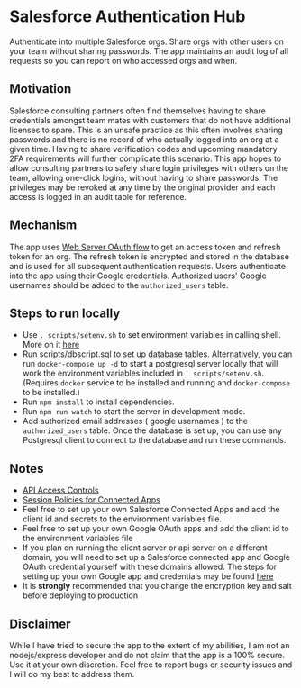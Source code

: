 # Salesforce Authentication Hub

Authenticate into multiple Salesforce orgs. Share orgs with other users on your team without sharing passwords. The app maintains an audit log of all requests so you can report on who accessed orgs and when.

## Motivation

Salesforce consulting partners often find themselves having to share credentials amongst team mates with customers that do not have additional licenses to spare. This is an unsafe practice as this often involves sharing passwords and there is no record of who actually logged into an org at a given time. Having to share verification codes and upcoming mandatory 2FA requirements will further complicate this scenario. This app hopes to allow consulting partners to safely share login privileges with others on the team, allowing one-click logins, without having to share passwords. The privileges may be revoked at any time by the original provider and each access is logged in an audit table for reference.

## Mechanism

The app uses [Web Server OAuth flow](https://developer.salesforce.com/docs/atlas.en-us.chatterapi.meta/chatterapi/intro_oauth_web_server_flow.htm) to get an access token and refresh token for an org. The refresh token is encrypted and stored in the database and is used for all subsequent authentication requests. Users authenticate into the app using their Google credentials. Authorized users' Google usernames should be added to the `authorized_users` table.

## Steps to run locally

-   Use `. scripts/setenv.sh` to set environment variables in calling shell. More on it [here](https://stackoverflow.com/questions/496702/can-a-shell-script-set-environment-variables-of-the-calling-shell)
-   Run scripts/dbscript.sql to set up database tables. Alternatively, you can run `docker-compose up -d` to start a postgresql server locally that will work the environment variables included in `. scripts/setenv.sh`. (Requires `docker` service to be installed and running and `docker-compose` to be installed.)
-   Run `npm install` to install dependencies.
-   Run `npm run watch` to start the server in development mode.
-   Add authorized email addresses ( google usernames ) to the `authorized_users` table. Once the database is set up, you can use any Postgresql client to connect to the database and run these commands.

## Notes

-   [API Access Controls](https://help.salesforce.com/s/articleView?id=sf.security_api_access_control_all_users.htm&type=5)
-   [Session Policies for Connected Apps](https://help.salesforce.com/s/articleView?id=sf.connected_app_manage_session_policies.htm&type=5)
-   Feel free to set up your own Salesforce Connected Apps and add the client id and secrets to the environment variables file.
-   Feel free to set up your own Google OAuth apps and add the client id to the environment variables file
-   If you plan on running the client server or api server on a different domain, you will need to set up a Salesforce connected app and Google OAuth credential yourself with these domains allowed. The steps for setting up your own Google app and credentials may be found [here](https://developers.google.com/identity/sign-in/web/sign-in)
-   It is **strongly** recommended that you change the encryption key and salt before deploying to production

## Disclaimer

While I have tried to secure the app to the extent of my abilities, I am not an nodejs/express developer and do not claim that the app is a 100% secure. Use it at your own discretion. Feel free to report bugs or security issues and I will do my best to address them.
